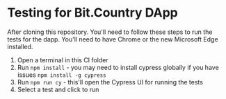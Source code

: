 # Testing for Bit.Country DApp

After cloning this repository. You'll need to follow these steps to run the tests for the dapp. You'll need to have Chrome or the new Microsoft Edge installed.

1. Open a terminal in this CI folder
2. Run ```npm install``` - you may need to install cypress globally if you have issues ```npm install -g cypress```
3. Run ```npm run cy``` - this'll open the Cypress UI for running the tests
4. Select a test and click to run
